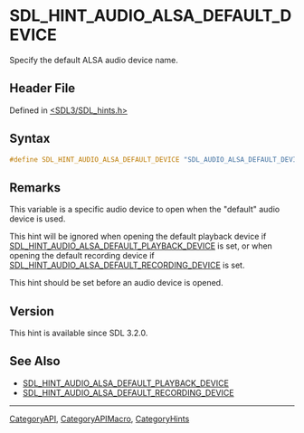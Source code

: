 # SDL_HINT_AUDIO_ALSA_DEFAULT_DEVICE

Specify the default ALSA audio device name.

## Header File

Defined in [<SDL3/SDL_hints.h>](https://github.com/libsdl-org/SDL/blob/main/include/SDL3/SDL_hints.h)

## Syntax

```c
#define SDL_HINT_AUDIO_ALSA_DEFAULT_DEVICE "SDL_AUDIO_ALSA_DEFAULT_DEVICE"
```

## Remarks

This variable is a specific audio device to open when the "default" audio
device is used.

This hint will be ignored when opening the default playback device if
[SDL_HINT_AUDIO_ALSA_DEFAULT_PLAYBACK_DEVICE](SDL_HINT_AUDIO_ALSA_DEFAULT_PLAYBACK_DEVICE)
is set, or when opening the default recording device if
[SDL_HINT_AUDIO_ALSA_DEFAULT_RECORDING_DEVICE](SDL_HINT_AUDIO_ALSA_DEFAULT_RECORDING_DEVICE)
is set.

This hint should be set before an audio device is opened.

## Version

This hint is available since SDL 3.2.0.

## See Also

- [SDL_HINT_AUDIO_ALSA_DEFAULT_PLAYBACK_DEVICE](SDL_HINT_AUDIO_ALSA_DEFAULT_PLAYBACK_DEVICE)
- [SDL_HINT_AUDIO_ALSA_DEFAULT_RECORDING_DEVICE](SDL_HINT_AUDIO_ALSA_DEFAULT_RECORDING_DEVICE)

----
[CategoryAPI](CategoryAPI), [CategoryAPIMacro](CategoryAPIMacro), [CategoryHints](CategoryHints)

